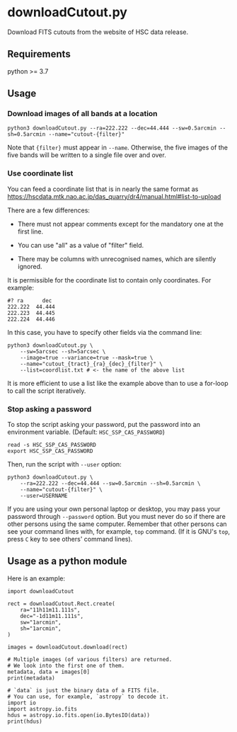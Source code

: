 downloadCutout.py
==============================================================================

Download FITS cutouts from the website of HSC data release.

Requirements
------------------------------------------------------------------------------

python >= 3.7

Usage
------------------------------------------------------------------------------

### Download images of all bands at a location

```
python3 downloadCutout.py --ra=222.222 --dec=44.444 --sw=0.5arcmin --sh=0.5arcmin --name="cutout-{filter}"
```

Note that `{filter}` must appear in `--name`.
Otherwise, the five images of the five bands will be written
to a single file over and over.

### Use coordinate list

You can feed a coordinate list that is in nearly the same format as
https://hscdata.mtk.nao.ac.jp/das_quarry/dr4/manual.html#list-to-upload

There are a few differences:

  - There must not appear comments
    except for the mandatory one at the first line.

  - You can use "all" as a value of "filter" field.

  - There may be columns with unrecognised names,
    which are silently ignored.

It is permissible for the coordinate list to contain only coordinates.
For example:

```
#? ra      dec
222.222  44.444
222.223  44.445
222.224  44.446
```

In this case, you have to specify other fields via the command line:

```
python3 downloadCutout.py \
    --sw=5arcsec --sh=5arcsec \
    --image=true --variance=true --mask=true \
    --name="cutout_{tract}_{ra}_{dec}_{filter}" \
    --list=coordlist.txt # <- the name of the above list
```

It is more efficient to use a list like the example above
than to use a for-loop to call the script iteratively.

### Stop asking a password

To stop the script asking your password, put the password
into an environment variable. (Default: `HSC_SSP_CAS_PASSWORD`)

```
read -s HSC_SSP_CAS_PASSWORD
export HSC_SSP_CAS_PASSWORD
```

Then, run the script with `--user` option:

```
python3 downloadCutout.py \
    --ra=222.222 --dec=44.444 --sw=0.5arcmin --sh=0.5arcmin \
    --name="cutout-{filter}" \
    --user=USERNAME
```

If you are using your own personal laptop or desktop,
you may pass your password through `--password` option.
But you must never do so
if there are other persons using the same computer.
Remember that other persons can see your command lines
with, for example, `top` command.
(If it is GNU's `top`, press `C` key to see others' command lines).

Usage as a python module
------------------------------------------------------------------------------

Here is an example:

```
import downloadCutout

rect = downloadCutout.Rect.create(
    ra="11h11m11.111s",
    dec="-1d11m11.111s",
    sw="1arcmin",
    sh="1arcmin",
)

images = downloadCutout.download(rect)

# Multiple images (of various filters) are returned.
# We look into the first one of them.
metadata, data = images[0]
print(metadata)

# `data` is just the binary data of a FITS file.
# You can use, for example, `astropy` to decode it.
import io
import astropy.io.fits
hdus = astropy.io.fits.open(io.BytesIO(data))
print(hdus)
```
